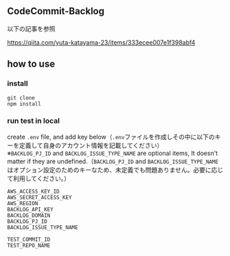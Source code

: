 ## CodeCommit-Backlog

以下の記事を参照

https://qiita.com/yuta-katayama-23/items/333ecee007e1f398abf4

## how to use

### install

```
git clone
npm install
```

### run test in local

create `.env` file, and add key below（`.env`ファイルを作成しその中に以下のキーを定義して自身のアカウント情報を記載してください）<br>
※`BACKLOG_PJ_ID` and `BACKLOG_ISSUE_TYPE_NAME` are optional items, It doesn't matter if they are undefined.（`BACKLOG_PJ_ID` and `BACKLOG_ISSUE_TYPE_NAME`はオプション設定のためのキーなため、未定義でも問題ありません。必要に応じて利用してください。）

```
AWS_ACCESS_KEY_ID
AWS_SECRET_ACCESS_KEY
AWS_REGION
BACKLOG_API_KEY
BACKLOG_DOMAIN
BACKLOG_PJ_ID
BACKLOG_ISSUE_TYPE_NAME

TEST_COMMIT_ID
TEST_REPO_NAME
```
